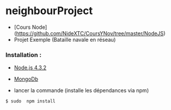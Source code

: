 # neighbourProject

-  [Cours Node] (https://github.com/NideXTC/CoursYNov/tree/master/NodeJS)
-  Projet Exemple (Bataille navale en réseau)

### Installation : 
- [Node.js 4.3.2](https://nodejs.org/en/)
- [MongoDb](https://www.mongodb.org/)

- lancer la commande (installe les dépendances via npm)
```shell
$ sudo  npm install
```
